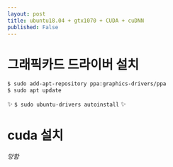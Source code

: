 ```yaml
---
layout: post
title: ubuntu18.04 + gtx1070 + CUDA + cuDNN
published: False
---
```




# 그래픽카드 드라이버 설치

```sh
$ sudo add-apt-repository ppa:graphics-drivers/ppa
$ sudo apt update
```



:sparkles: `$ sudo ubuntu-drivers autoinstall` :sparkles:



# cuda 설치

*망함*

